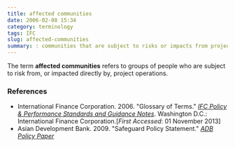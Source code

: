 ```yaml
---
title: affected communities
date: 2006-02-08 15:34
category: terminology
tags: IFC
slug: affected-communities
summary: : communities that are subject to risks or impacts from project operations
---
```


The term **affected communities** refers to groups of people who are subject to risk from, or impacted directly by, project operations.


### References

* <ref>International Finance Corporation. 2006. "Glossary of Terms." *[IFC Policy & Performance Standards and Guidance Notes](http://www.ifc.org/wps/wcm/connect/9a9464804885598c8364d36a6515bb18/Glossary%2Bof%2BTerms.pdf?MOD=AJPERES&attachment=true&id=1322803900995)*. Washington D.C.: International Finance Corporation.[*First Accessed*: 01 November 2013]<ref>
* <ref>Asian Development Bank. 2009. "Safeguard Policy Statement." *[ADB Policy Paper](http://www.adb.org/sites/default/files/institutional-document/32056/safeguard-policy-statement-june2009.pdf)*</ref>
